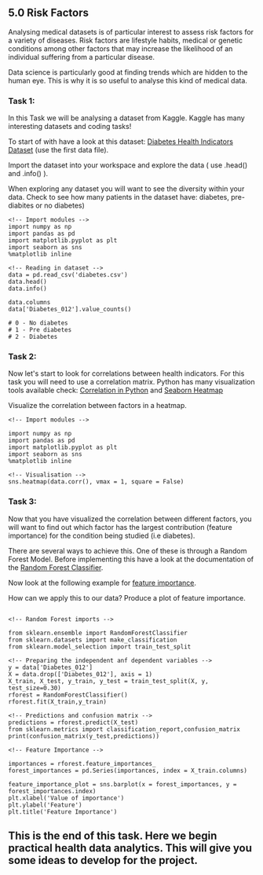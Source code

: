 ## 5.0 Risk Factors

Analysing medical datasets is of particular interest to assess risk factors for a variety of diseases. Risk factors are lifestyle habits, medical or genetic conditions among other factors that may increase the likelihood of an individual suffering from a particular disease.

Data science is particularly good at finding trends which are hidden to the human eye. This is why it is so useful to analyse this kind of medical data. 


### Task 1: 

In this Task we will be analysing a dataset from Kaggle. Kaggle has many interesting datasets and coding tasks!

To start of with have a look at this dataset: [Diabetes Health Indicators Dataset](https://www.kaggle.com/alexteboul/diabetes-health-indicators-dataset) (use the first data file).


Import the dataset into your workspace and explore the data ( use .head() and .info() ).

When exploring any dataset you will want to see the diversity within your data. Check to see how many patients in the dataset have: diabetes, pre-diabites or no diabetes)

```
<!-- Import modules -->
import numpy as np 
import pandas as pd
import matplotlib.pyplot as plt
import seaborn as sns
%matplotlib inline

<!-- Reading in dataset -->
data = pd.read_csv('diabetes.csv')
data.head()
data.info()

data.columns
data['Diabetes_012'].value_counts()

# 0 - No diabetes
# 1 - Pre diabetes
# 2 - Diabetes

```

### Task 2: 

Now let's start to look for correlations between health indicators. For this task you will need to use a correlation matrix. Python has many visualization tools available check: [Correlation in Python](https://pandas.pydata.org/docs/reference/api/pandas.DataFrame.corr.html) and [Seaborn Heatmap](https://seaborn.pydata.org/generated/seaborn.heatmap.html)

Visualize the correlation between factors in a heatmap. 

```
<!-- Import modules -->

import numpy as np 
import pandas as pd
import matplotlib.pyplot as plt
import seaborn as sns
%matplotlib inline

<!-- Visualisation -->
sns.heatmap(data.corr(), vmax = 1, square = False)
```

### Task 3: 

Now that you have visualized the correlation between different factors, you will want to find out which factor has the largest contribution (feature importance) for the condition being studied (i.e diabetes). 

There are several ways to achieve this. One of these is through a Random Forest Model. Before implementing this have a look at the documentation of the [Random Forest Classifier](https://scikit-learn.org/stable/modules/generated/sklearn.ensemble.RandomForestClassifier.html).

Now look at the following example for [feature importance](https://scikit-learn.org/stable/auto_examples/ensemble/plot_forest_importances.html#sphx-glr-auto-examples-ensemble-plot-forest-importances-py).

How can we apply this to our data? Produce a plot of feature importance. 

```

<!-- Random Forest imports -->

from sklearn.ensemble import RandomForestClassifier
from sklearn.datasets import make_classification
from sklearn.model_selection import train_test_split

<!-- Preparing the independent anf dependent variables -->
y = data['Diabetes_012']
X = data.drop(['Diabetes_012'], axis = 1)
X_train, X_test, y_train, y_test = train_test_split(X, y, test_size=0.30)
rforest = RandomForestClassifier()
rforest.fit(X_train,y_train)

<!-- Predictions and confusion matrix -->
predictions = rforest.predict(X_test)
from sklearn.metrics import classification_report,confusion_matrix
print(confusion_matrix(y_test,predictions))

<!-- Feature Importance -->

importances = rforest.feature_importances_
forest_importances = pd.Series(importances, index = X_train.columns)

feature_importance_plot = sns.barplot(x = forest_importances, y = forest_importances.index)
plt.xlabel('Value of importance')
plt.ylabel('Feature')
plt.title('Feature Importance')

```

## This is the end of this task. Here we begin practical health data analytics. This will give you some ideas to develop for the project.
